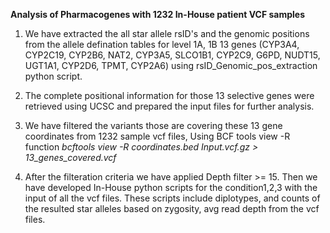 **Analysis of Pharmacogenes with 1232 In-House patient VCF samples** 

1. We have extracted the all star allele rsID's and the genomic positions from the allele defination tables for level 1A, 1B 13 genes (CYP3A4, CYP2C19, CYP2B6, NAT2, CYP3A5, SLCO1B1, CYP2C9, G6PD, NUDT15, UGT1A1, CYP2D6, TPMT, CYP2A6) using rsID_Genomic_pos_extraction python script.

2. The complete positional information for those 13 selective genes were retrieved using UCSC and prepared the input files for further analysis. 

3. We have filtered the variants those are covering these 13 gene coordinates from 1232 sample vcf files, Using BCF tools view -R function
     _bcftools view -R coordinates.bed Input.vcf.gz > 13_genes_covered.vcf_
    
4. After the filteration criteria we have applied Depth filter >= 15. Then we have developed In-House python scripts for the condition1,2,3 with the input of all the vcf files.
These scripts include diplotypes, and counts of the resulted star alleles based on zygosity, avg read depth from the vcf files. 

